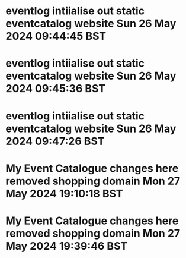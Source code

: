 # eventlog intiialise out static eventcatalog website Sun 26 May 2024 09:44:45 BST
# eventlog intiialise out static eventcatalog website Sun 26 May 2024 09:45:36 BST
# eventlog intiialise out static eventcatalog website Sun 26 May 2024 09:47:26 BST
# My Event Catalogue changes here removed shopping domain Mon 27 May 2024 19:10:18 BST
# My Event Catalogue changes here removed shopping domain Mon 27 May 2024 19:39:46 BST
